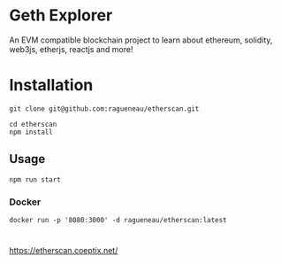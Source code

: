 # Geth Explorer

An EVM compatible blockchain project to learn about ethereum, solidity, web3js, etherjs, reactjs and more!

# Installation

```
git clone git@github.com:ragueneau/etherscan.git
```
```
cd etherscan
npm install

```
## Usage
```
npm run start
```

### Docker

```
docker run -p '8080:3000' -d ragueneau/etherscan:latest
```

#
https://etherscan.coeptix.net/
